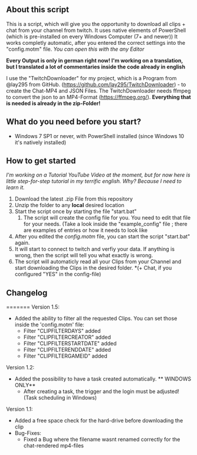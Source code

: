 ## About this script

This is a script, which will give you the opportunity to download all clips + chat from your channel from twitch. It uses native elements of PowerShell (which is pre-installed on every Windows Computer (7+ and newer))
It works completly automatic, after you entered the correct settings into the "config.motm" file. *You can open this with the any Editor*

**Every Output is only in german right now! I'm working on a translation, but I translated a lot of commentaries inside the code already in english**

I use the "TwitchDownloader" for my project, which is a Program from @lay295 from GitHub. (https://github.com/lay295/TwitchDownloader) - to create the Chat-MP4 and JSON Files. The TwitchDownloader needs ffmpeg to convert the json to an MP4-Format (https://ffmpeg.org/). **Everything that is needed is already in the zip-Folder!**

## What do you need before you start?

- Windows 7 SP1 or never, with PowerShell installed (since Windows 10 it's natively installed)


## How to get started

*I'm working on a Tutorial YouTube Video at the moment, but for now here is little step-for-step tutorial in my terrific english. Why? Because I need to learn it.*

1. Download the latest .zip File from this repository
2. Unzip the folder to any **local** desired location
3. Start the script once by starting the file "start.bat"
	1. The script will create the config file for you. You need to edit that file for your needs.
	(Take a look inside the "example_config" file ; there are examples of entries or how it needs to look like
4. After you edited the *config.motm* file, you can start the script "start.bat" again.
5. It will start to connect to twitch and verfiy your data. If anything is wrong, then the script will tell you what exactly is wrong.
6. The script will automaticly read all your Clips from your Channel and start downloading the Clips in the desired folder. *(+ Chat, if you configured "YES" in the config-file)

## Changelog

=======
Version 1.5:
- Added the ability to filter all the requested Clips. You can set those inside the 'config.motm' file:
	- Filter "CLIPFILTERDAYS" added
	- Filter "CLIPFILTERCREATOR" added
	- Filter "CLIPFILTERSTARTDATE" added
	- Filter "CLIPFILTERENDDATE" added
	- Filter "CLIPFILTERGAMEID" added
	
Version 1.2:
- Added the possibility to have a task created automatically. ** WINDOWS ONLY**
	- After creating a task, the trigger and the login must be adjusted! (Task scheduling in Windows)
	
Version 1.1:
- Added a free space check for the hard-drive before downloading the clip
- Bug-Fixes:
	- Fixed a Bug where the filename wasnt renamed correctly for the chat-rendered mp4-files
